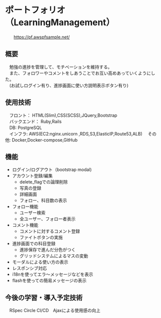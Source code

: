 # ポートフォリオ　（LearningManagement）
　　https://pf.awspfsample.net/

## 概要
　勉強の進捗を管理して、モチベーションを維持する。  
　また、フォロワーやコメントをしあうことでお互い高めあっていくようにした。    
　(お試しログイン有り、進捗画面に使い方説明表示ボタン有り)

## 使用技術
　フロント： HTML(Slim),CSS(SCSS),JQuery,Bootstrap  
　バックエンド： Ruby,Rails  
　DB:  PostgreSQL  
　インフラ:  AWS(EC2:nginx.unicorn ,RDS,S3,ElasticIP,Route53,ALB)
　その他:  Docker,Docker-compose,GitHub  

## 機能
 - ログイン/ログアウト（bootstrap modal)
 - アカウント登録/編集
    - delete_flagでの論理削除
    - 写真の登録
    - 詳細画面
    - フォロー、科目数の表示
 - フォロー機能
    - ユーザー検索
    - 全ユーザー、フォロー者表示
 - コメント機能
    - コメントに対するコメント登録
    - ファイトボタンの実施
 - 進捗画面での科目登録
    - 進捗保存で進んだ分色がつく
    - グリッドシステムによるマスの変動
 - モーダルによる使い方の表示
 - レスポンシブ対応
 - i18nを使ってエラ〜メッセージなどを表示
 - flashを使っての簡易メッセージの表示

## 今後の学習・導入予定技術
　RSpec Circle CI/CD　Ajaxによる使用感の向上